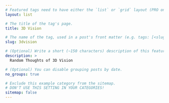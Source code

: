```yaml
---
# Featured tags need to have either the `list` or `grid` layout (PRO only).
layout: list

# The title of the tag's page.
title: 3D Vision

# The name of the tag, used in a post's front matter (e.g. tags: [<slug>]).
slug: 3dvision

# (Optional) Write a short (~150 characters) description of this featured tag.
description: >
  Random Thoughts of 3D Vision

# (Optional) You can disable grouping posts by date.
no_groups: true

# Exclude this example category from the sitemap.
# DON'T USE THIS SETTING IN YOUR CATEGORIES!
sitemap: false
---
```

